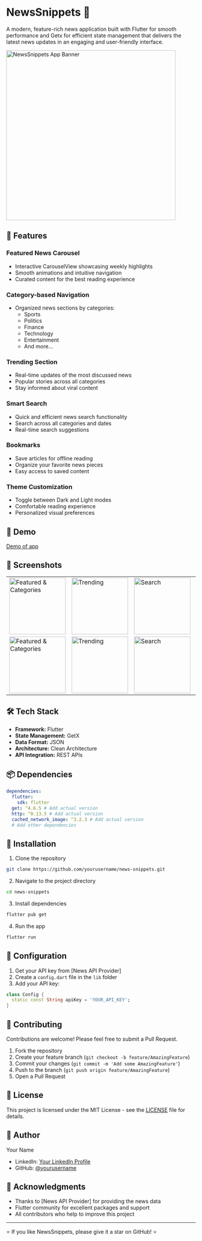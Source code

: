 # NewsSnippets 📱

A modern, feature-rich news application built with Flutter for smooth performance and Getx for efficient state management that delivers the latest news updates in an engaging and user-friendly interface.

<img src="https://github.com/user-attachments/assets/b5327236-2311-4fdc-b400-6e9f0afceedc" alt="NewsSnippets App Banner" height="450">

## 🌟 Features

### Featured News Carousel

- Interactive CarouselView showcasing weekly highlights
- Smooth animations and intuitive navigation
- Curated content for the best reading experience

### Category-based Navigation

- Organized news sections by categories:
  - Sports
  - Politics
  - Finance
  - Technology
  - Entertainment
  - And more...

### Trending Section

- Real-time updates of the most discussed news
- Popular stories across all categories
- Stay informed about viral content

### Smart Search

- Quick and efficient news search functionality
- Search across all categories and dates
- Real-time search suggestions

### Bookmarks

- Save articles for offline reading
- Organize your favorite news pieces
- Easy access to saved content

### Theme Customization

- Toggle between Dark and Light modes
- Comfortable reading experience
- Personalized visual preferences

## 🎥 Demo

[Demo of app](https://github.com/user-attachments/assets/8d45d749-bbd1-4142-90be-54da35cbea9e)

## 📸 Screenshots

<table>
  <tr>
    <td><img src="https://github.com/user-attachments/assets/b8182924-1fe1-45db-b188-8e83c4b260f9" alt="Featured & Categories" width="150"/></td>
    <td><img src="https://github.com/user-attachments/assets/f986a8b0-7786-4321-a994-ade3e5c1d7f1" alt="Trending" width="150"/></td>
    <td><img src="https://github.com/user-attachments/assets/c8a290ca-eb2d-4e46-be90-088fe9b62860" alt="Search" width="150"/></td>
    <td><img src="https://github.com/user-attachments/assets/0911da2f-c21e-4d4d-9388-12087815ea5e" alt="Bookmarks" width="150"/></td>
  </tr>
  <tr>
    <td><img src="https://github.com/user-attachments/assets/c392d2e3-4cfd-4b30-871c-e0f66399bfac" alt="Featured & Categories" width="150"/></td>
    <td><img src="https://github.com/user-attachments/assets/12b0a49d-1aec-4eaf-8343-7700c8573303" alt="Trending" width="150"/></td>
    <td><img src="https://github.com/user-attachments/assets/93c35b93-6e24-469b-92d5-c853d54e9d36" alt="Search" width="150"/></td>
    <td><img src="https://github.com/user-attachments/assets/7058dbb1-8627-417c-a1d5-7cb5e0f3bf68" alt="Bookmarks" width="150"/></td>
  </tr>
</table>

## 🛠️ Tech Stack

- **Framework:** Flutter
- **State Management:** GetX
- **Data Format:** JSON
- **Architecture:** Clean Architecture
- **API Integration:** REST APIs

## 📦 Dependencies

```yaml
dependencies:
  flutter:
    sdk: flutter
  get: ^4.6.5 # Add actual version
  http: ^0.13.5 # Add actual version
  cached_network_image: ^3.2.3 # Add actual version
  # Add other dependencies
```

## 🚀 Installation

1. Clone the repository

```bash
git clone https://github.com/yourusername/news-snippets.git
```

2. Navigate to the project directory

```bash
cd news-snippets
```

3. Install dependencies

```bash
flutter pub get
```

4. Run the app

```bash
flutter run
```

## 🔧 Configuration

1. Get your API key from [News API Provider]
2. Create a `config.dart` file in the `lib` folder
3. Add your API key:

```dart
class Config {
  static const String apiKey = 'YOUR_API_KEY';
}
```

## 🤝 Contributing

Contributions are welcome! Please feel free to submit a Pull Request.

1. Fork the repository
2. Create your feature branch (`git checkout -b feature/AmazingFeature`)
3. Commit your changes (`git commit -m 'Add some AmazingFeature'`)
4. Push to the branch (`git push origin feature/AmazingFeature`)
5. Open a Pull Request

## 📝 License

This project is licensed under the MIT License - see the [LICENSE](LICENSE) file for details.

## 👤 Author

Your Name

- LinkedIn: [Your LinkedIn Profile](your_linkedin_profile_url)
- GitHub: [@yourusername](your_github_profile_url)

## 🙏 Acknowledgments

- Thanks to [News API Provider] for providing the news data
- Flutter community for excellent packages and support
- All contributors who help to improve this project

---

⭐️ If you like NewsSnippets, please give it a star on GitHub! ⭐️
